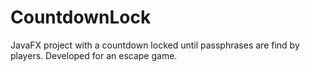# CountdownLock
JavaFX project with a countdown locked until passphrases are find by players. Developed for an escape game.
